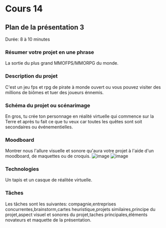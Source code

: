 # Cours 14
## Plan de la présentation 3
Durée: 8 à 10 minutes

### Résumer votre projet en une phrase
La sortie du plus grand MMOFPS/MMORPG du monde.   

### Description du projet 
C'est un jeu fps et rpg de pirate à monde ouvert ou vous pouvez visiter des millions de biômes et tuer des joueurs énnemis. 

### Schéma du projet ou scénarimage
En gros, tu crée ton personnage en réalité virtuelle qui commence sur la Terre et après tu fait ce que tu veux car toutes les quêtes sont soit secondaires ou événementielles. 

### Moodboard
Montrer nous l'allure visuelle et sonore qu'aura votre projet à l'aide d'un moodboard, de maquettes ou de croquis. 
![image](https://user-images.githubusercontent.com/112128314/205144141-678084b6-34bd-4782-bba7-e96bc95f1b6e.png)
![image](https://user-images.githubusercontent.com/112128314/205144191-09fcc266-5224-474a-b32d-baff62cdf699.png)

### Technologies
Un tapis et un casque de réalitée virtuelle. 

### Tâches
Les tâches sont les suivantes: compagnie,entreprises concurrentes,brainstorm,cartes heuristique,projets similaires,principe du projet,aspect visuel et sonores du projet,taches principales,éléments novateurs et maquette de la présentation.
